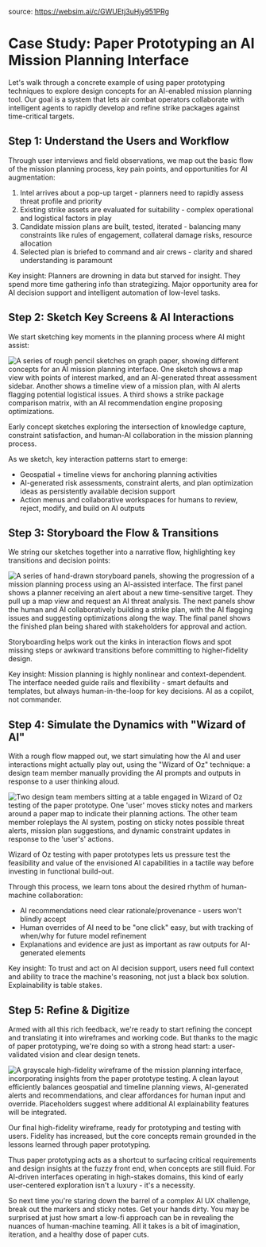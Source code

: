 source:  https://websim.ai/c/GWUEtj3uHjy951PRg

# Case Study: Paper Prototyping an AI Mission Planning Interface

Let's walk through a concrete example of using paper prototyping techniques to explore design concepts for an AI-enabled mission planning tool. Our goal is a system that lets air combat operators collaborate with intelligent agents to rapidly develop and refine strike packages against time-critical targets.

## Step 1: Understand the Users and Workflow

Through user interviews and field observations, we map out the basic flow of the mission planning process, key pain points, and opportunities for AI augmentation:

1. Intel arrives about a pop-up target - planners need to rapidly assess threat profile and priority
2. Existing strike assets are evaluated for suitability - complex operational and logistical factors in play
3. Candidate mission plans are built, tested, iterated - balancing many constraints like rules of engagement, collateral damage risks, resource allocation
4. Selected plan is briefed to command and air crews - clarity and shared understanding is paramount

Key insight: Planners are drowning in data but starved for insight. They spend more time gathering info than strategizing. Major opportunity area for AI decision support and intelligent automation of low-level tasks.

## Step 2: Sketch Key Screens & AI Interactions

We start sketching key moments in the planning process where AI might assist:

![A series of rough pencil sketches on graph paper, showing different concepts for an AI mission planning interface. One sketch shows a map view with points of interest marked, and an AI-generated threat assessment sidebar. Another shows a timeline view of a mission plan, with AI alerts flagging potential logistical issues. A third shows a strike package comparison matrix, with an AI recommendation engine proposing optimizations.](https://dplmi.mit.edu/course-4.601/professors-detailed-notes-and-crash-course-on-prototyping-with-examples/with-paper/mission-planning-sketches.jpg)

Early concept sketches exploring the intersection of knowledge capture, constraint satisfaction, and human-AI collaboration in the mission planning process.

As we sketch, key interaction patterns start to emerge:

- Geospatial + timeline views for anchoring planning activities
- AI-generated risk assessments, constraint alerts, and plan optimization ideas as persistently available decision support
- Action menus and collaborative workspaces for humans to review, reject, modify, and build on AI outputs

## Step 3: Storyboard the Flow & Transitions

We string our sketches together into a narrative flow, highlighting key transitions and decision points:

![A series of hand-drawn storyboard panels, showing the progression of a mission planning process using an AI-assisted interface. The first panel shows a planner receiving an alert about a new time-sensitive target. They pull up a map view and request an AI threat analysis. The next panels show the human and AI collaboratively building a strike plan, with the AI flagging issues and suggesting optimizations along the way. The final panel shows the finished plan being shared with stakeholders for approval and action.](https://dplmi.mit.edu/course-4.601/professors-detailed-notes-and-crash-course-on-prototyping-with-examples/with-paper/mission-planning-storyboard.jpg)

Storyboarding helps work out the kinks in interaction flows and spot missing steps or awkward transitions before committing to higher-fidelity design.

Key insight: Mission planning is highly nonlinear and context-dependent. The interface needed guide rails and flexibility - smart defaults and templates, but always human-in-the-loop for key decisions. AI as a copilot, not commander.

## Step 4: Simulate the Dynamics with "Wizard of AI"

With a rough flow mapped out, we start simulating how the AI and user interactions might actually play out, using the "Wizard of Oz" technique: a design team member manually providing the AI prompts and outputs in response to a user thinking aloud.

![Two design team members sitting at a table engaged in Wizard of Oz testing of the paper prototype. One 'user' moves sticky notes and markers around a paper map to indicate their planning actions. The other team member roleplays the AI system, posting on sticky notes possible threat alerts, mission plan suggestions, and dynamic constraint updates in response to the 'user's' actions.](https://dplmi.mit.edu/course-4.601/professors-detailed-notes-and-crash-course-on-prototyping-with-examples/with-paper/wizard-of-oz-prototyping.jpg)

Wizard of Oz testing with paper prototypes lets us pressure test the feasibility and value of the envisioned AI capabilities in a tactile way before investing in functional build-out.

Through this process, we learn tons about the desired rhythm of human-machine collaboration:

- AI recommendations need clear rationale/provenance - users won't blindly accept
- Human overrides of AI need to be "one click" easy, but with tracking of when/why for future model refinement
- Explanations and evidence are just as important as raw outputs for AI-generated elements

Key insight: To trust and act on AI decision support, users need full context and ability to trace the machine's reasoning, not just a black box solution. Explainability is table stakes.

## Step 5: Refine & Digitize

Armed with all this rich feedback, we're ready to start refining the concept and translating it into wireframes and working code. But thanks to the magic of paper prototyping, we're doing so with a strong head start: a user-validated vision and clear design tenets.

![A grayscale high-fidelity wireframe of the mission planning interface, incorporating insights from the paper prototype testing. A clean layout efficiently balances geospatial and timeline planning views, AI-generated alerts and recommendations, and clear affordances for human input and override. Placeholders suggest where additional AI explainability features will be integrated.](https://dplmi.mit.edu/course-4.601/professors-detailed-notes-and-crash-course-on-prototyping-with-examples/with-paper/hi-fi-wireframe.jpg)

Our final high-fidelity wireframe, ready for prototyping and testing with users. Fidelity has increased, but the core concepts remain grounded in the lessons learned through paper prototyping.

Thus paper prototyping acts as a shortcut to surfacing critical requirements and design insights at the fuzzy front end, when concepts are still fluid. For AI-driven interfaces operating in high-stakes domains, this kind of early user-centered exploration isn't a luxury - it's a necessity.

So next time you're staring down the barrel of a complex AI UX challenge, break out the markers and sticky notes. Get your hands dirty. You may be surprised at just how smart a low-fi approach can be in revealing the nuances of human-machine teaming. All it takes is a bit of imagination, iteration, and a healthy dose of paper cuts.